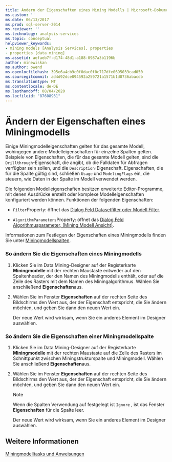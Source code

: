 ```yaml
---
title: Ändern der Eigenschaften eines Mining Modells | Microsoft-Dokumentation
ms.custom: ''
ms.date: 06/13/2017
ms.prod: sql-server-2014
ms.reviewer: ''
ms.technology: analysis-services
ms.topic: conceptual
helpviewer_keywords:
- mining models [Analysis Services], properties
- properties [data mining]
ms.assetid: aefaeb7f-d174-48d1-a188-0987a3b1196b
author: minewiskan
ms.author: owend
ms.openlocfilehash: 395e6a4cb9c0f0dac0f0c717dfe0695033cad050
ms.sourcegitcommit: ad4d92dce894592a259721a1571b1d8736abacdb
ms.translationtype: MT
ms.contentlocale: de-DE
ms.lasthandoff: 08/04/2020
ms.locfileid: "87608931"
---
```

# <a name="change-the-properties-of-a-mining-model"></a>Ändern der Eigenschaften eines Miningmodells
  Einige Miningmodelleigenschaften gelten für das gesamte Modell, wohingegen andere Modelleigenschaften für einzelne Spalten gelten. Beispiele von Eigenschaften, die für das gesamte Modell gelten, sind die `Drillthrough`-Eigenschaft, die angibt, ob die Falldaten für Abfragen verfügbar sein sollen, und die `Description`-Eigenschaft. Eigenschaften, die für die Spalte gültig sind, schließen `Usage` und `ModelingFlags` ein, die steuern, wie Daten in der Spalte im Modell verwendet werden.  
  
 Die folgenden Modelleigenschaften besitzen erweiterte Editor-Programme, mit denen Ausdrücke erstellt oder komplexe Modelleigenschaften konfiguriert werden können. Funktionen der folgenden Eigenschaften:  
  
-   `Filter`Property: öffnet das [Dialog Feld Datasetfilter oder Modell Filter](../data-set-filter-or-model-filter-dialog-box.md).  
  
-   `AlgorithmParameters`Property: öffnet das [Dialog Feld Algorithmusparameter, &#40;Mining Modell Ansicht&#41;](../algorithm-parameters-dialog-box-mining-models-view.md).  
  
 Informationen zum Festlegen der Eigenschaften eines Miningmodells finden Sie unter [Miningmodellspalten](mining-model-columns.md).  
  
### <a name="to-change-the-properties-of-a-mining-model"></a>So ändern Sie die Eigenschaften eines Miningmodells  
  
1.  Klicken Sie im Data Mining-Designer auf der Registerkarte **Miningmodelle** mit der rechten Maustaste entweder auf den Spaltenheader, der den Namen des Miningmodells enthält, oder auf die Zeile des Rasters mit dem Namen des Miningalgorithmus. Wählen Sie anschließend **Eigenschaften**aus.  
  
2.  Wählen Sie im Fenster **Eigenschaften** auf der rechten Seite des Bildschirms den Wert aus, der der Eigenschaft entspricht, die Sie ändern möchten, und geben Sie dann den neuen Wert ein.  
  
     Der neue Wert wird wirksam, wenn Sie ein anderes Element im Designer auswählen.  
  
### <a name="to-change-the-properties-of-a-mining-model-column"></a>So ändern Sie die Eigenschaften einer Miningmodellspalte  
  
1.  Klicken Sie im Data Mining-Designer auf der Registerkarte **Miningmodelle** mit der rechten Maustaste auf die Zelle des Rasters im Schnittpunkt zwischen Miningstrukturspalte und Miningmodell. Wählen Sie anschließend **Eigenschaften**aus.  
  
2.  Wählen Sie im Fenster **Eigenschaften** auf der rechten Seite des Bildschirms den Wert aus, der der Eigenschaft entspricht, die Sie ändern möchten, und geben Sie dann den neuen Wert ein.  
  
    > [!NOTE]  
    >  Wenn die Spalten Verwendung auf festgelegt ist `Ignore` , ist das Fenster **Eigenschaften** für die Spalte leer.  
  
     Der neue Wert wird wirksam, wenn Sie ein anderes Element im Designer auswählen.  
  
## <a name="see-also"></a>Weitere Informationen  
 [Miningmodelltasks und Anweisungen](mining-model-tasks-and-how-tos.md)  
  
  
